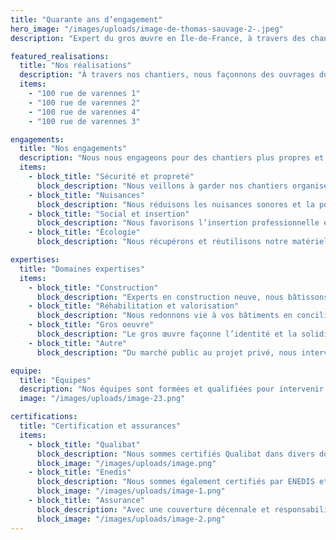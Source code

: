 ```yaml
---
title: "Quarante ans d’engagement"
hero_image: "/images/uploads/image-de-thomas-sauvage-2-.jpeg"
description: "Expert du gros œuvre en Île-de-France, à travers des chantiers durables et respectueux de l’environnement, nous façonnons demain."

featured_realisations:
  title: "Nos réalisations"
  description: "À travers nos chantiers, nous façonnons des ouvrages durables, alliant exigence technique et respect des délais. Découvrez nos réalisations, témoins de notre expertise et de notre passion pour le bâtiment."
  items:
    - "100 rue de varennes 1"
    - "100 rue de varennes 2"
    - "100 rue de varennes 4"
    - "100 rue de varennes 3"

engagements:
  title: "Nos engagements"
  description: "Nous nous engageons pour des chantiers plus propres et plus sûrs, tout en plaçant l’humain et l’insertion au cœur de nos actions."
  items:
    - block_title: "Sécurité et propreté"
      block_description: "Nous veillons à garder nos chantiers organisés et sécurisés en assurant un nettoyage quotidien et une gestion rigoureuse des déchets."
    - block_title: "Nuisances"
      block_description: "Nous réduisons les nuisances sonores et la pollution en privilégiant des techniques adaptées et en gérant intelligemment la circulation et les livraisons."
    - block_title: "Social et insertion"
      block_description: "Nous favorisons l’insertion professionnelle et veillons à transmettre nos valeurs de respect et de solidarité à chaque membre de l’équipe."
    - block_title: "Écologie"
      block_description: "Nous récupérons et réutilisons notre matériel, privilégions les matériaux recyclés et participons à la biodiversité avec l’installation de ruches."

expertises:
  title: "Domaines expertises"
  items:
    - block_title: "Construction"
      block_description: "Experts en construction neuve, nous bâtissons maisons, bureaux, bâtiments industriels et copropriétés avec exigence et savoir-faire."
    - block_title: "Réhabilitation et valorisation"
      block_description: "Nous redonnons vie à vos bâtiments en conciliant performance énergétique et respect de l’architecture, tout en maîtrisant vos coûts."
    - block_title: "Gros oeuvre"
      block_description: "Le gros œuvre façonne l’identité et la solidité d’un bâtiment. Nous garantissons des ouvrages durables, réalisés avec précision."
    - block_title: "Autre"
      block_description: "Du marché public au projet privé, nous intervenons sur des bureaux, des bâtiments industriels et des copropriétés en construction comme en rénovation."

equipe:
  title: "Équipes"
  description: "Nos équipes sont formées et qualifiées pour intervenir en toute sécurité, que ce soit sur les voies ferrées, en électricité ou à la manœuvre d’engins comme les mini-pelles, bulldozers et nacelles."
  image: "/images/uploads/image-23.png"

certifications:
  title: "Certification et assurances"
  items:
    - block_title: "Qualibat"
      block_description: "Nous sommes certifiés Qualibat dans divers domaines notamment la maçonnerie en béton armé haute technicité, le terrassement, la plâtrerie, les canalisations d’assainissement et la démolition."
      block_image: "/images/uploads/image.png"
    - block_title: "Enedis"
      block_description: "Nous sommes également certifiés par ENEDIS et collaborons avec eux depuis plusieurs années, ce qui nous permet de mener à bien nos projets avec leur expertise et leur soutien."
      block_image: "/images/uploads/image-1.png"
    - block_title: "Assurance"
      block_description: "Avec une couverture décennale et responsabilité civile via MMA, notre entreprise se distingue par une sinistralité très faible, garantissant ainsi la qualité et la sécurité de nos interventions."
      block_image: "/images/uploads/image-2.png"
---
```


